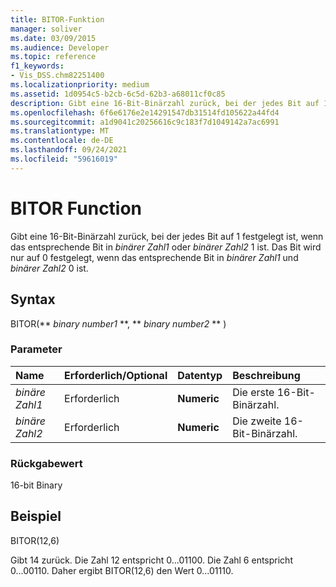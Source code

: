 ```yaml
---
title: BITOR-Funktion
manager: soliver
ms.date: 03/09/2015
ms.audience: Developer
ms.topic: reference
f1_keywords:
- Vis_DSS.chm82251400
ms.localizationpriority: medium
ms.assetid: 1d0954c5-b2cb-6c5d-62b3-a68011cf0c85
description: Gibt eine 16-Bit-Binärzahl zurück, bei der jedes Bit auf 1 festgelegt ist, wenn das entsprechende Bit in binärer Zahl1 oder binärer Zahl2 1 ist. Das Bit wird nur auf 0 festgelegt, wenn das entsprechende Bit in binärer Zahl1 und binärer Zahl2 0 ist.
ms.openlocfilehash: 6f6e6176e2e14291547db31514fd105622a44fd4
ms.sourcegitcommit: a1d9041c20256616c9c183f7d1049142a7ac6991
ms.translationtype: MT
ms.contentlocale: de-DE
ms.lasthandoff: 09/24/2021
ms.locfileid: "59616019"
---
```

# <a name="bitor-function"></a>BITOR Function

Gibt eine 16-Bit-Binärzahl zurück, bei der jedes Bit auf 1 festgelegt ist, wenn das entsprechende Bit in  *binärer Zahl1*  oder  *binärer Zahl2*  1 ist. Das Bit wird nur auf 0 festgelegt, wenn das entsprechende Bit in  *binärer Zahl1*  und  *binärer Zahl2*  0 ist. 
  
## <a name="syntax"></a>Syntax

BITOR(** *binary number1* **, ** *binary number2* ** ) 
  
### <a name="parameters"></a>Parameter

|**Name**|**Erforderlich/Optional**|**Datentyp**|**Beschreibung**|
|:-----|:-----|:-----|:-----|
| _binäre Zahl1_ <br/> |Erforderlich  <br/> |**Numeric** <br/> |Die erste 16-Bit-Binärzahl.  <br/> |
| _binäre Zahl2_ <br/> |Erforderlich  <br/> |**Numeric** <br/> |Die zweite 16-Bit-Binärzahl.  <br/> |
   
### <a name="return-value"></a>Rückgabewert

16-bit Binary
  
## <a name="example"></a>Beispiel

BITOR(12,6)
  
Gibt 14 zurück. Die Zahl 12 entspricht 0...01100. Die Zahl 6 entspricht 0...00110. Daher ergibt BITOR(12,6) den Wert 0...01110.
  

